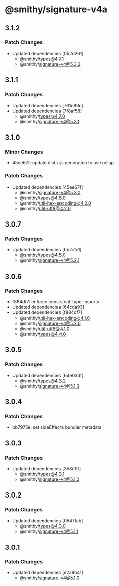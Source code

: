 # @smithy/signature-v4a

## 3.1.2

### Patch Changes

- Updated dependencies [052d261]
  - @smithy/types@4.7.1
  - @smithy/signature-v4@5.3.2

## 3.1.1

### Patch Changes

- Updated dependencies [761d89c]
- Updated dependencies [7f8af58]
  - @smithy/types@4.7.0
  - @smithy/signature-v4@5.3.1

## 3.1.0

### Minor Changes

- 45ee67f: update dist-cjs generation to use rollup

### Patch Changes

- Updated dependencies [45ee67f]
  - @smithy/signature-v4@5.3.0
  - @smithy/types@4.6.0
  - @smithy/util-hex-encoding@4.2.0
  - @smithy/util-utf8@4.2.0

## 3.0.7

### Patch Changes

- Updated dependencies [bb7c1c1]
  - @smithy/types@4.5.0
  - @smithy/signature-v4@5.2.1

## 3.0.6

### Patch Changes

- f884df7: enforce consistent-type-imports
- Updated dependencies [64cda93]
- Updated dependencies [f884df7]
  - @smithy/util-hex-encoding@4.1.0
  - @smithy/signature-v4@5.2.0
  - @smithy/util-utf8@4.1.0
  - @smithy/types@4.4.0

## 3.0.5

### Patch Changes

- Updated dependencies [64e033f]
  - @smithy/types@4.3.2
  - @smithy/signature-v4@5.1.3

## 3.0.4

### Patch Changes

- bb7975e: set sideEffects bundler metadata

## 3.0.3

### Patch Changes

- Updated dependencies [358c1ff]
  - @smithy/types@4.3.1
  - @smithy/signature-v4@5.1.2

## 3.0.2

### Patch Changes

- Updated dependencies [0547fab]
  - @smithy/types@4.3.0
  - @smithy/signature-v4@5.1.1

## 3.0.1

### Patch Changes

- Updated dependencies [e2a8b41]
  - @smithy/signature-v4@5.1.0
